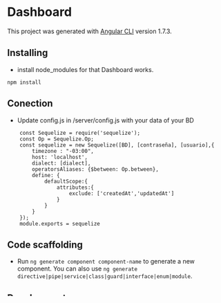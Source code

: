 # Dashboard

This project was generated with [Angular CLI](https://github.com/angular/angular-cli) version 1.7.3.

## Installing
- install node_modules for that Dashboard works.  
~~~
npm install
~~~

## Conection

- Update config.js in /server/config.js with your data of your BD
~~~
    const Sequelize = require('sequelize');
    const Op = Sequelize.Op;
    const sequelize = new Sequelize([BD], [contraseña], [usuario],{
        timezone : "-03:00",
        host: 'localhost',
        dialect: [dialect],
        operatorsAliases: {$between: Op.between},
        define: {
            defaultScope:{
                attributes:{
                    exclude: ['createdAt','updatedAt']
                }
            }
        }
    });
    module.exports = sequelize
~~~

## Code scaffolding

- Run `ng generate component component-name` to generate a new component. You can also use `ng generate directive|pipe|service|class|guard|interface|enum|module`.

## Development server

- Run `ng build; node server` for a dev server. Navigate to `http://localhost:3000/`. The app will no reload if you change any of the source files.


